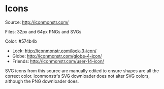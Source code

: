Icons
=========================

Source: http://iconmonstr.com/

Files: 32px and 64px PNGs and SVGs

Color: #574b4b

- Lock: http://iconmonstr.com/lock-3-icon/
- Globe: http://iconmonstr.com/globe-4-icon/
- Friends: http://iconmonstr.com/user-14-icon/

SVG icons from this source are manually edited to ensure shapes are all the
correct color. Iconmonstr's SVG downloader does not alter SVG colors, although
the PNG downloader does.
